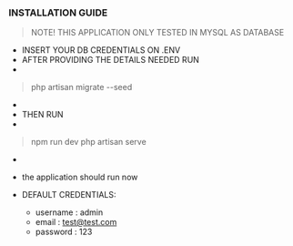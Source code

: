### INSTALLATION GUIDE

> NOTE! THIS APPLICATION ONLY TESTED IN MYSQL AS DATABASE

- INSERT YOUR DB CREDENTIALS ON .ENV
- AFTER PROVIDING THE DETAILS NEEDED RUN
-
> php artisan migrate --seed
-
- THEN RUN 
-

> npm run dev
> php artisan serve

-
- the application should run now

- DEFAULT CREDENTIALS:
     - username : admin
     - email : test@test.com
     - password : 123